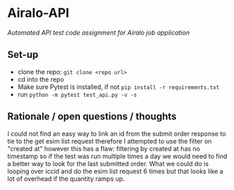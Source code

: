 # Airalo-API
*Automated API test code assignment for Airalo job application*

## Set-up
- clone the repo: `git clone <repo url>`
- cd into the repo
- Make sure Pytest is installed, if not `pip install -r requirements.txt`
- run `python -m pytest test_api.py -v -s`

## Rationale / open questions / thoughts
I could not find an easy way to link an id from the submit order response to tie to the get esim list request therefore I attempted to use the filter on "created at" however this has a flaw:
filtering by created at has no timestamp so if the test was run multiple times a day we would need to find a better way to look for the last submitted order.
What we could do is looping over iccid and do the esim list request 6 times but that looks like a lot of overhead if the quantity ramps up.